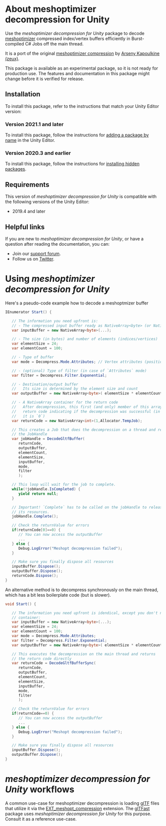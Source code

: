 # About meshoptimizer decompression for Unity

Use the *meshoptimizer decompression for Unity* package to decode [meshoptimizer][meshopt] compressed index/vertex buffers efficiently in Burst-compiled C# Jobs off the main thread.

It is a port of the original [meshoptimizer compression][meshopt-compression] by
[Arseny Kapoulkine (zeux)][zeux].

This package is available as an experimental package, so it is not ready for production use. The features and documentation in this package might change before it is verified for release.

<a name="Installation"></a>

## Installation

To install this package, refer to the instructions that match your Unity Editor version:

### Version 2021.1 and later

To install this package, follow the instructions for [adding a package by name](https://docs.unity3d.com/2021.1/Documentation/Manual/upm-ui-quick.html) in the Unity Editor.

### Version 2020.3 and earlier

To install this package, follow the instructions for [installing hidden packages](https://docs.unity3d.com/Packages/Installation/manual/upm-ui-quick.html).

## Requirements

This version of *meshoptimizer decompression for Unity* is compatible with the following versions of the Unity Editor:

* 2019.4 and later

## Helpful links

If you are new to *meshoptimizer decompression for Unity*, or have a question after reading the documentation, you can:

* Join our [support forum](https://forum.unity.com/forums/scripting.12/).
* Follow us on [Twitter](http://www.twitter.com/unity3d).

<a name="UsingPackageName"></a>

# Using *meshoptimizer decompression for Unity*

Here's a pseudo-code example how to decode a meshoptmizer buffer

```csharp
IEnumerator Start() {

   // The information you need upfront is:
   // - The compressed input buffer ready as NativeArray<byte> (or NativeSlice<byte>)
   var inputBuffer = new NativeArray<byte>(...);

   // - The size (in bytes) and number of elements (indices/vertices)
   var elementSize = 24;
   var elementCount = 100;

   // - Type of buffer
   var mode = Decompress.Mode.Attributes; // Vertex attributes (position/normal) in this case

   // - (optional) Type of filter (in case of `Attributes` mode)
   var filter = Decompress.Filter.Exponential;

   // - Destination/output buffer
   //   Its size is determined by the element size and count
   var outputBuffer = new NativeArray<byte>( elementSize * elementCount, Allocator.TempJob);

   // - A NativeArray container for the return code
   //   After decompression, this first (and only) member of this array is the
   //   return code indicating if the decompression was successful (in which case
   //   it is `0`)
   var returnCode = new NativeArray<int>(1,Allocator.TempJob);

   // This creates a Job that does the decompression on a thread and returns
   // the JobHandle
   var jobHandle = DecodeGltfBuffer(
      returnCode,
      outputBuffer,
      elementCount,
      elementSize,
      inputBuffer,
      mode,
      filter
      );

   // This loop will wait for the job to complete.
   while(!jobHandle.IsCompleted) {
      yield return null;
   }

   // Important! `Complete` has to be called on the jobHandle to release
   // its resources.
   jobHandle.Complete();

   // Check the returnValue for errors
   if(returnCode[0]==0) {
      // You can now access the outputBuffer
      ...
   } else {
      Debug.LogError("Meshopt decompression failed");
   }

   // Make sure you finally dispose all resources
   inputBuffer.Dispose();
   outputBuffer.Dispose();
   returnCode.Dispose();
}

```

An alternative method is to decompress synchronously on the main thread, which has a bit less boilerplate code (but is slower).


```csharp
void Start() {

   // The information you need upfront is idendical, except you don't need a return code
   // container:
   var inputBuffer = new NativeArray<byte>(...);
   var elementSize = 24;
   var elementCount = 100;
   var mode = Decompress.Mode.Attributes;
   var filter = Decompress.Filter.Exponential;
   var outputBuffer = new NativeArray<byte>( elementSize * elementCount, Allocator.TempJob);

   // This executes the decompression on the main thread and returns
   // the return code directly
   var returnCode = DecodeGltfBufferSync(
      returnCode,
      outputBuffer,
      elementCount,
      elementSize,
      inputBuffer,
      mode,
      filter
      );

   // Check the returnValue for errors
   if(returnCode==0) {
      // You can now access the outputBuffer
      ...
   } else {
      Debug.LogError("Meshopt decompression failed");
   }

   // Make sure you finally dispose all resources
   inputBuffer.Dispose();
   outputBuffer.Dispose();
}

```

<a name="Workflows"></a>
# *meshoptimizer decompression for Unity* workflows

A common use-case for meshoptimizer decompression is loading [glTF][gltf] files that utilize it via the [EXT_meshopt_compression][EXT_meshopt_compression] extension. The [glTFast][gltfast] package uses *meshoptimizer decompression for Unity* for this purpose. Consult it as a reference use-case.


[EXT_meshopt_compression]: https://github.com/KhronosGroup/glTF/tree/master/extensions/2.0/Vendor/EXT_meshopt_compression
[gltf]: https://www.khronos.org/gltf
[gltfast]: https://github.com/atteneder/glTFast
[meshopt]: https://github.com/zeux/meshoptimizer
[meshopt-compression]: https://github.com/zeux/meshoptimizer#vertexindex-buffer-compression
[zeux]: https://github.com/zeux

